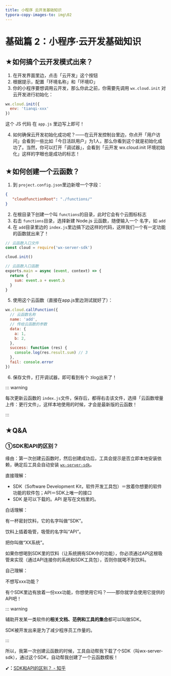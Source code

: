 ```yaml
---
title: 小程序 云开发基础知识
typora-copy-images-to: img\02
---
```




# 基础篇 2：小程序·云开发基础知识

## ★如何搞个云开发模式出来？

1. 在开发界面里边，点击「云开发」这个按钮
2. 根据提示，配置「环境名称」和「环境ID」
3. 你的小程序要想调用云开发，那么你此之前，你需要先调用 `wx.cloud.init` 对云开发进行初始化：

```js
wx.cloud.init({
  env: 'tianqi-xxx'
})
```

这个 JS 代码 在 `app.js` 里边写上即可！

4. 如何确保云开发初始化成功呢？——在云开发控制台里边，你点开「用户访问」会看到一些比如「今日活跃用户」为1人，那么你看到这个就是初始化成功了。当然，你可以打开「调试器」，会看到「云开发 wx.cloud.init 环境初始化」这样的字眼也是成功的标志！

## ★如何创建一个云函数？

1. 到 `project.config.json`里边新增一个字段：

```json
{
   "cloudfunctionRoot": "./functions/"
}
```

2. 在根目录下创建一个叫 `functions`的目录，此时它会有个云图标标志
3. 右击 `functions`目录，选择新建 Node.js 云函数，随便输入一个 名字，如 `add`
4. 在 `add`目录里边的 `index.js`里边搞下边这样的代码，这样我们一个有一定功能的函数就出来了！

```js
// 云函数入口文件
const cloud = require('wx-server-sdk')

cloud.init()

// 云函数入口函数
exports.main = async (event, context) => {
  return {
    sum: event.a + event.b
  }
}
```

5. 使用这个云函数（直接在app.js里边测试就好了）：

```js
wx.cloud.callFunction({
  // 云函数名称
  name: 'add',
  // 传给云函数的参数
  data: {
    a: 1,
    b: 2,
  },
  success: function (res) {
    console.log(res.result.sum) // 3
  },
  fail: console.error
})
```

6. 保存文件，打开调试器，即可看到有个 `3`log出来了！

::: warning

每次更新云函数的 `index.js`文件，保存后，都得右击该文件，选择「云函数增量上传：更行文件」，这样本地使用的时候，才会是最新版的云函数！

:::



## ★Q&A

### ①SDK和API的区别？

缘由：第一次创建云函数时，然后创建成功后，工具会提示是否立即本地安装依赖，确定后工具会自动安装 [`wx-server-sdk`](https://developers.weixin.qq.com/miniprogram/dev/wxcloud/guide/functions/wx-server-sdk.html)。

直接理解：

- SDK（Software Development Kit，软件开发工具包）＝放着你想要的软件功能的软件包；API＝SDK上唯一的接口
- SDK 是可以下载的。API 是写在文档里的。

白话理解：

有一杯密封饮料，它的名字叫做“SDK”。

饮料上插着吸管，吸管的名字叫“API”。

把你叫做“XX系统”。

如果你想喝到SDK里的饮料（让系统拥有SDK中的功能），你必须通过API这根吸管来实现（通过API连接你的系统和SDK工具包），否则你就喝不到饮料。

自己理解：

不想写xxx功能？

有个SDK里边有放着一份xxx功能，你想使用它吗？——那你就学会使用它提供的API吧！

::: warning

辅助开发某一类软件的**相关文档、范例和工具的集合**都可以叫做SDK。

SDK被开发出来是为了减少程序员工作量的。

:::

所以，我第一次创建云函数的时候，工具自动帮我下载了个SDK（叫wx-server-sdk），通过这个SDK，自动帮我创建了一个云函数模板！

**➹：**[SDK和API的区别？ - 知乎](https://www.zhihu.com/question/21691705)




  